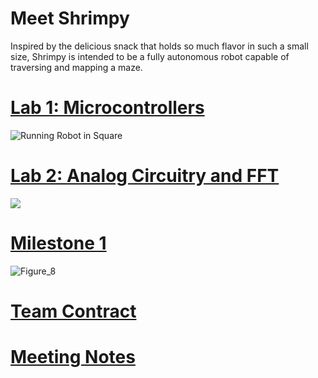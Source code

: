 # Meet Shrimpy

Inspired by the delicious snack that holds so much flavor in such a small size, Shrimpy is intended to be a fully autonomous robot capable of traversing and mapping a maze.

# [Lab 1: Microcontrollers](lab1.md)
![Running Robot in Square](https://thumbs.gfycat.com/BlandRashElk-size_restricted.gif)

# [Lab 2: Analog Circuitry and FFT](lab2.md)
![](https://thumbs.gfycat.com/TalkativeYearlyArcticfox-size_restricted.gif)

# [Milestone 1](milestone1.md)
![Figure_8](https://thumbs.gfycat.com/BlackandwhiteHonorableFirecrest-size_restricted.gif)

# [Team Contract](teamcontract.md)


# [Meeting Notes](meetings.md)
